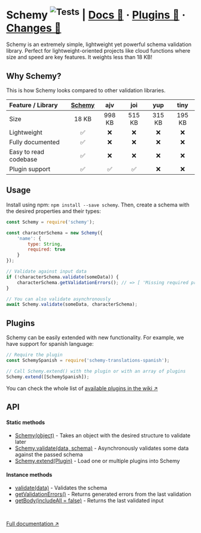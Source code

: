 # Schemy <sup>![Tests](https://github.com/aeberdinelli/schemy/workflows/Tests/badge.svg)</sup> | [Docs 📖](https://github.com/aeberdinelli/schemy/wiki) · [Plugins 🧩](https://github.com/aeberdinelli/schemy/wiki/List-of-plugins) · [Changes 📝](https://github.com/aeberdinelli/schemy/releases)
Schemy is an extremely simple, lightweight yet powerful schema validation library. Perfect for lightweight-oriented projects like cloud functions where size and speed are key features. It weights less than 18 KB!

## Why Schemy?
This is how Schemy looks compared to other validation libraries.

|Feature / Library|[Schemy](https://npmjs.com/package/schemy)|ajv|joi|yup|tiny|
|:--- |:---: |:---: |:---: |:---: |:---: |
|Size|18 KB|998 KB|515 KB|315 KB|195 KB|
|Lightweight|✅|❌|❌|❌|❌|
|Fully documented|✅|❌|❌|❌|❌|
|Easy to read codebase|✅|❌|❌|❌|❌|
|Plugin support|✅|✅|✅|❌|❌|

## Usage
Install using npm: `npm install --save schemy`.
Then, create a schema with the desired properties and their types:

```javascript
const Schemy = require('schemy');

const characterSchema = new Schemy({
    'name': {
        type: String,
        required: true
    }
});

// Validate against input data
if (!characterSchema.validate(someData)) {
    characterSchema.getValidationErrors(); // => [ 'Missing required property name' ]
}

// You can also validate asynchronously
await Schemy.validate(someData, characterSchema);
```

## Plugins
Schemy can be easily extended with new functionality. For example, we have support for spanish language:

```javascript
// Require the plugin
const SchemySpanish = require('schemy-translations-spanish');

// Call Schemy.extend() with the plugin or with an array of plugins
Schemy.extend([SchemySpanish]);
```

You can check the whole list of [available plugins in the wiki ↗](https://github.com/aeberdinelli/schemy/wiki/List-of-plugins) 

## API
#### Static methods
- [Schemy(object)](https://github.com/aeberdinelli/schemy/wiki#-usage) - Takes an object with the desired structure to validate later
- [Schemy.validate(data, schema)](https://github.com/aeberdinelli/schemy/wiki/Async-validation#async-validation) - Asynchronously validates some data against the passed schema
- [Schemy.extend(Plugin)](https://github.com/aeberdinelli/schemy/wiki/Using-plugins) - Load one or multiple plugins into Schemy

#### Instance methods
- [validate(data)](https://github.com/aeberdinelli/schemy/wiki/Synchronous-validation) - Validates the schema
- [getValidationErrors()](https://github.com/aeberdinelli/schemy/wiki/getValidationErrors) - Returns generated errors from the last validation
- [getBody(includeAll = false)](https://github.com/aeberdinelli/schemy/wiki/getBody(includeAll-=-false)) - Returns the last validated input

<br>

[Full documentation ↗️](https://github.com/aeberdinelli/schemy/wiki)
